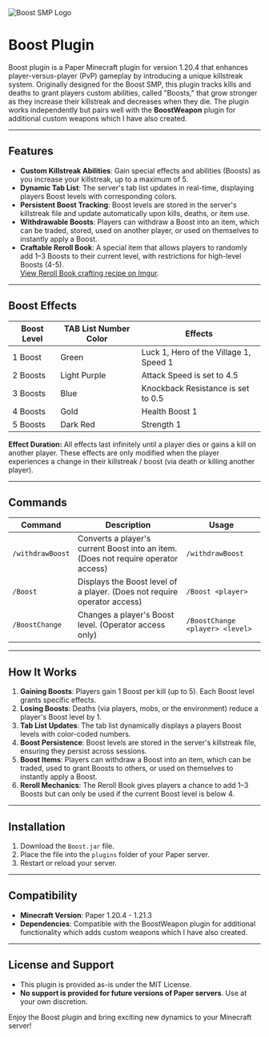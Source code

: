 <img src="https://i.imgur.com/l4ugoDD.png" alt="Boost SMP Logo">

# Boost Plugin

Boost plugin is a Paper Minecraft plugin for version 1.20.4 that enhances player-versus-player (PvP) gameplay by introducing a unique killstreak system. Originally designed for the Boost SMP, this plugin tracks kills and deaths to grant players custom abilities, called "Boosts," that grow stronger as they increase their killstreak and decreases when they die. The plugin works independently but pairs well with the **BoostWeapon** plugin for additional custom weapons which I have also created.

---

## Features

- **Custom Killstreak Abilities**: Gain special effects and abilities (Boosts) as you increase your killstreak, up to a maximum of 5.
- **Dynamic Tab List**: The server's tab list updates in real-time, displaying players Boost levels with corresponding colors.
- **Persistent Boost Tracking**: Boost levels are stored in the server's killstreak file and update automatically upon kills, deaths, or item use.
- **Withdrawable Boosts**: Players can withdraw a Boost into an item, which can be traded, stored, used on another player, or used on themselves to instantly apply a Boost.
- **Craftable Reroll Book**: A special item that allows players to randomly add 1–3 Boosts to their current level, with restrictions for high-level Boosts (4-5).  
  [View Reroll Book crafting recipe on Imgur](https://imgur.com/a/fGUyEQp).

---

## Boost Effects

| Boost Level | TAB List Number Color       | Effects                                   |
|-------------|-------------|-------------------------------------------|
| 1 Boost     | Green       | Luck 1, Hero of the Village 1, Speed 1        |
| 2 Boosts    | Light Purple| Attack Speed is set to 4.5               |
| 3 Boosts    | Blue        | Knockback Resistance is set to 0.5    |
| 4 Boosts    | Gold        | Health Boost 1                            |
| 5 Boosts    | Dark Red    | Strength 1                |


**Effect Duration:** All effects last infinitely until a player dies or gains a kill on another player. These effects are only modified when the player experiences a change in their killstreak / boost (via death or killing another player).

---

## Commands

| Command           | Description                                                                                                             | Usage                            |
|-------------------|-------------------------------------------------------------------------------------------------------------------------|----------------------------------|
| `/withdrawBoost`  | Converts a player's current Boost into an item. (Does not require operator access)                                       | `/withdrawBoost`                |
| `/Boost`          | Displays the Boost level of a player. (Does not require operator access)                                                | `/Boost <player>`               |
| `/BoostChange`    | Changes a player's Boost level. (Operator access only)                                                                  | `/BoostChange <player> <level>` |

---

## How It Works

1. **Gaining Boosts**: Players gain 1 Boost per kill (up to 5). Each Boost level grants specific effects.
2. **Losing Boosts**: Deaths (via players, mobs, or the environment) reduce a player's Boost level by 1.
3. **Tab List Updates**: The tab list dynamically displays a players Boost levels with color-coded numbers.
4. **Boost Persistence**: Boost levels are stored in the server's killstreak file, ensuring they persist across sessions.
5. **Boost Items**:  Players can withdraw a Boost into an item, which can be traded, used to grant Boosts to others, or used on themselves to instantly apply a Boost.
6. **Reroll Mechanics**: The Reroll Book gives players a chance to add 1–3 Boosts but can only be used if the current Boost level is below 4.

---

## Installation

1. Download the `Boost.jar` file.
2. Place the file into the `plugins` folder of your Paper server.
3. Restart or reload your server.

---

## Compatibility

- **Minecraft Version**: Paper 1.20.4 - 1.21.3
- **Dependencies**: Compatible with the BoostWeapon plugin for additional functionality which adds custom weapons which I have also created.

---

## License and Support

- This plugin is provided as-is under the MIT License.
- **No support is provided for future versions of Paper servers**. Use at your own discretion.

Enjoy the Boost plugin and bring exciting new dynamics to your Minecraft server!
